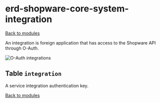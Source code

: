 # erd-shopware-core-system-integration

[Back to modules](../10-modules.md)

An integration is foreign application that has access to the Shopware API through O-Auth.

![O-Auth integrations](https://github.com/elkmod/shopware-dx/tree/0c4bd450b25734a607955d03e7f7a908abf1a386/Resources/current/60-references-internals/10-core/10-erd/dist/erd-shopware-core-system-integration.png)

## Table `integration`

A service integration authentication key.

[Back to modules](../10-modules.md)

